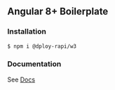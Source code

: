 ## Angular 8+ Boilerplate

### Installation

```sh
$ npm i @dploy-rapi/w3
```

### Documentation

See [Docs](https://dploy-boilerplate.web.app/admin/docs/w3/doc.html)
